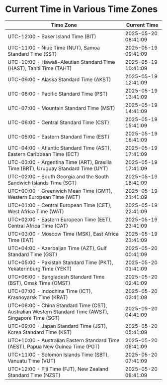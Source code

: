 # Current Time in Various Time Zones

| Time Zone | Current Time |
|-----------|--------------|
| UTC-12:00 - Baker Island Time (BIT) | 2025-05-20 08:41:09 |
| UTC-11:00 - Niue Time (NUT), Samoa Standard Time (SST) | 2025-05-19 09:41:09 |
| UTC-10:00 - Hawaii-Aleutian Standard Time (HAST), Tahiti Time (TAHT) | 2025-05-19 10:41:09 |
| UTC-09:00 - Alaska Standard Time (AKST) | 2025-05-19 12:41:09 |
| UTC-08:00 - Pacific Standard Time (PST) | 2025-05-19 13:41:09 |
| UTC-07:00 - Mountain Standard Time (MST) | 2025-05-19 14:41:09 |
| UTC-06:00 - Central Standard Time (CST) | 2025-05-19 15:41:09 |
| UTC-05:00 - Eastern Standard Time (EST) | 2025-05-19 16:41:09 |
| UTC-04:00 - Atlantic Standard Time (AST), Eastern Caribbean Time (ECT) | 2025-05-19 17:41:09 |
| UTC-03:00 - Argentina Time (ART), Brasília Time (BRT), Uruguay Standard Time (UYT) | 2025-05-19 17:41:09 |
| UTC-02:00 - South Georgia and the South Sandwich Islands Time (SGT) | 2025-05-19 18:41:09 |
| UTC±00:00 - Greenwich Mean Time (GMT), Western European Time (WET) | 2025-05-19 21:41:09 |
| UTC+01:00 - Central European Time (CET), West Africa Time (WAT) | 2025-05-19 22:41:09 |
| UTC+02:00 - Eastern European Time (EET), Central Africa Time (CAT) | 2025-05-19 23:41:09 |
| UTC+03:00 - Moscow Time (MSK), East Africa Time (EAT) | 2025-05-19 23:41:09 |
| UTC+04:00 - Azerbaijan Time (AZT), Gulf Standard Time (GST) | 2025-05-20 00:41:09 |
| UTC+05:00 - Pakistan Standard Time (PKT), Yekaterinburg Time (YEKT) | 2025-05-20 01:41:09 |
| UTC+06:00 - Bangladesh Standard Time (BST), Omsk Time (OMST) | 2025-05-20 02:41:09 |
| UTC+07:00 - Indochina Time (ICT), Krasnoyarsk Time (KRAT) | 2025-05-20 03:41:09 |
| UTC+08:00 - China Standard Time (CST), Australian Western Standard Time (AWST), Singapore Time (SGT) | 2025-05-20 04:41:09 |
| UTC+09:00 - Japan Standard Time (JST), Korea Standard Time (KST) | 2025-05-20 05:41:09 |
| UTC+10:00 - Australian Eastern Standard Time (AEST), Papua New Guinea Time (PGT) | 2025-05-20 06:41:09 |
| UTC+11:00 - Solomon Islands Time (SBT), Vanuatu Time (VUT) | 2025-05-20 07:41:09 |
| UTC+12:00 - Fiji Time (FJT), New Zealand Standard Time (NZST) | 2025-05-20 08:41:09 |
